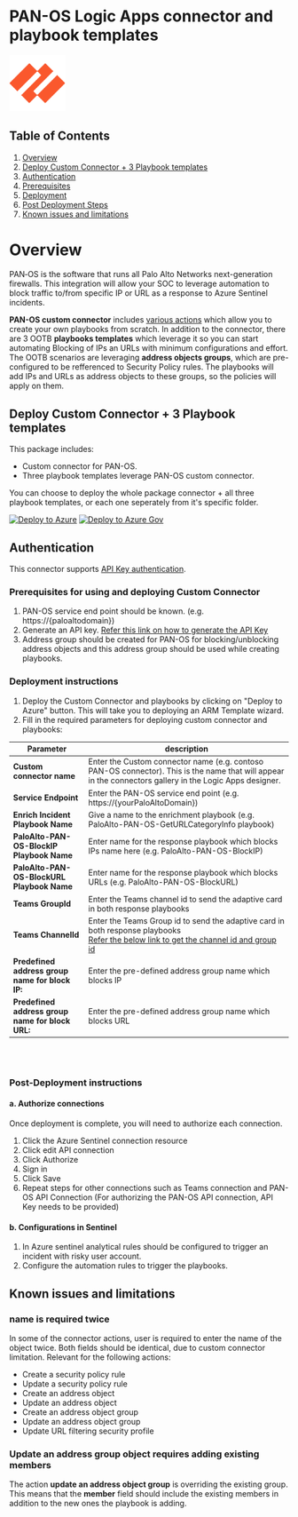   # PAN-OS Logic Apps connector and playbook templates

  <img src="./PaloAltoCustomConnector/PAN-OS_CustomConnector.png" alt="drawing" width="20%"/>

## Table of Contents

1. [Overview](#overview)
1. [Deploy Custom Connector + 3 Playbook templates](#deployall)
1. [Authentication](#authentication)
1. [Prerequisites](#prerequisites)
1. [Deployment](#deployment)
1. [Post Deployment Steps](#postdeployment)
1. [Known issues and limitations](#knownissues)



<a name="overview">

# Overview

PAN‑OS is the software that runs all Palo Alto Networks next-generation firewalls. This integration will allow your SOC to leverage automation to block traffic to/from specific IP or URL as a response to Azure Sentinel incidents.

**PAN-OS custom connector** includes [various actions](./PaloAltoCustomConnector#actions-supported-by-palo-alto-custom-connector) which allow you to create your own playbooks from scratch. In addition to the connector, there are 3 OOTB **playbooks templates** which leverage it so you can start automating Blocking of IPs an URLs with minimum configurations and effort. The OOTB scenarios are leveraging **address objects groups**, which are pre-configured to be refferenced to Security Policy rules. The playbooks will add IPs and URLs as address objects to these groups, so the policies will apply on them.

<a name="deployall">

## Deploy Custom Connector + 3 Playbook templates
This package includes:
* Custom connector for PAN-OS.
* Three playbook templates leverage PAN-OS custom connector.

You can choose to deploy the whole package connector + all three playbook templates, or each one seperately from it's specific folder.

[![Deploy to Azure](https://aka.ms/deploytoazurebutton)](https://portal.azure.com/#create/Microsoft.Template/uri/https%3A%2F%2Fraw.githubusercontent.com%2FAzure%2FAzure-Sentinel%2Fmaster%2FPlaybooks%2FPaloAlto-PAN-OS%2FPaloAltoCustomConnector%2Fazuredeploy.json) [![Deploy to Azure Gov](https://aka.ms/deploytoazuregovbutton)](https://portal.azure.us/#create/Microsoft.Template/uri/https%3A%2F%2Fraw.githubusercontent.com%2FAzure%2FAzure-Sentinel%2Fmaster%2FPlaybooks%2FPaloAlto-PAN-OS%2FPaloAltoCustomConnector%2Fazuredeploy.json)



<a name="authentication">

## Authentication
This connector supports [API Key authentication](https://paloaltolactest.trafficmanager.net/restapi-doc/#tag/key-generation).

<a name="prerequisites">

### Prerequisites for using and deploying Custom Connector
1. PAN-OS service end point should be known. (e.g. https://{paloaltodomain})
2. Generate an API key. [Refer this link on how to generate the API Key](https://paloaltolactest.trafficmanager.net/restapi-doc/#tag/key-generation)
3. Address group should be created for PAN-OS for blocking/unblocking address objects and this address group should be used while creating playbooks.


<a name="deployment">

### Deployment instructions 
1. Deploy the Custom Connector and playbooks by clicking on "Deploy to Azure" button. This will take you to deploying an ARM Template wizard.
2. Fill in the required parameters for deploying custom connector and playbooks:

| Parameter | description |
|----------------|--------------|
|**Custom connector name**| Enter the Custom connector name (e.g. contoso PAN-OS connector). This is the name that will appear in the connectors gallery in the Logic Apps designer.
|**Service Endpoint**|  Enter the PAN-OS service end point (e.g. https://{yourPaloAltoDomain})|
|**Enrich Incident Playbook Name**|  Give a name to the enrichment playbook  (e.g. PaloAlto-PAN-OS-GetURLCategoryInfo playbook)|
|**PaloAlto-PAN-OS-BlockIP Playbook Name**| Enter name for the response playbook which blocks IPs name here (e.g. PaloAlto-PAN-OS-BlockIP)|
|**PaloAlto-PAN-OS-BlockURL Playbook Name**|  Enter name for the response playbook which blocks URLs (e.g. PaloAlto-PAN-OS-BlockURL)|
|**Teams GroupId**| Enter the Teams channel id to send the adaptive card in both response playbooks<br>|
| **Teams ChannelId**| Enter the Teams Group id to send the adaptive card in both response playbooks <br>[Refer the below link to get the channel id and group id](https://docs.microsoft.com/powershell/module/teams/get-teamchannel?view=teams-ps)<br>|
|**Predefined address group name for block IP:** | Enter the pre-defined address group name which blocks IP|
|**Predefined address group name for block URL:** | Enter the pre-defined address group name which blocks URL|

<br><br>

<a name="postdeployment">

### Post-Deployment instructions 
#### a. Authorize connections
Once deployment is complete, you will need to authorize each connection.
1.	Click the Azure Sentinel connection resource
2.	Click edit API connection
3.	Click Authorize
4.	Sign in
5.	Click Save
6.	Repeat steps for other connections such as Teams connection and PAN-OS API  Connection (For authorizing the PAN-OS API connection, API Key needs to be provided)
#### b. Configurations in Sentinel
1. In Azure sentinel analytical rules should be configured to trigger an incident with risky user account. 
2. Configure the automation rules to trigger the playbooks.


<a name="knownissues">

## Known issues and limitations

### **name** is required twice
In some of the connector actions, user is required to enter the name of the object twice. Both fields should be identical, due to custom connector limitation. Relevant for the following actions:
* Create a security policy rule
* Update a security policy rule
* Create an address object
* Update an address object
* Create an address object group
* Update an address object group
* Update URL filtering security profile

### Update an address group object requires adding existing members
The action **update an address object group** is overriding the existing group. This means that the **member** field should include the existing members in addition to the new ones the playbook is adding.
